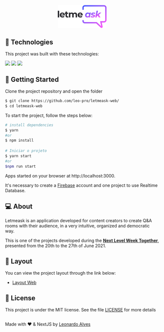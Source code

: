 <p align="center">
  <img alt="Letmeask" src="https://raw.githubusercontent.com/leo-pro/letmeask-web/a3f613820b94b26076596c19dff8f3ffd97ea908/src/assets/images/logo.svg" width="160px">
</p>

## 🧪 Technologies

This project was built with these technologies:

<p>
  <a href="https://reactjs.org" target="_blank"><img src="https://img.shields.io/badge/React-20232A?style=for-the-badge&logo=react&logoColor=61DAFB"></a>
  <a href="https://www.typescriptlang.org/" target="_blank"><img src="https://img.shields.io/badge/TypeScript-007ACC?style=for-the-badge&logo=typescript&logoColor=white"></a>
  <a href="https://firebase.google.com/" target="_blank"><img src="https://img.shields.io/badge/firebase-ffca28?style=for-the-badge&logo=firebase&logoColor=black"></a>
</p>


## 🚀  Getting Started

Clone the project repository and open the folder 

```bash
$ git clone https://github.com/leo-pro/letmeask-web/
$ cd letmeask-web
```

To start the project, follow the steps below:
```bash
# install dependencies
$ yarn 
#or 
$ npm install

# Iniciar o projeto
$ yarn start 
#or 
$npm run start
```
Apps started on your browser at http://localhost:3000.

It's necessary to create a [Firebase](https://firebase.google.com/) account and one project to use Realtime Database.

## 💻 About

Letmeask is an application developed for content creators to create Q&A rooms with their audience, in a very intuitive, organized and democratic way.

This is one of the projects developed during the **[Next Level Week Together](https://nextlevelweek.com/)**, presented from the 20th to the 27th of June 2021.


## 🔖 Layout

You can view the project layout through the link below:

- [Layout Web](https://www.figma.com/file/u0BQK8rCf2KgzcukdRRCWh/Letmeask/duplicate) 

## 📝 License

This project is under the MIT license. See the file [LICENSE](LICENSE.md) for more details

##

Made with ❤️ & NextJS by [Leonardo Alves](https://github.com/leo-pro)
